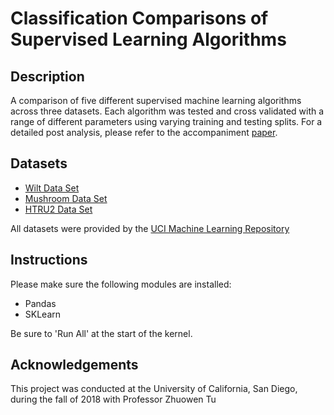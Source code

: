 
# Classification Comparisons of Supervised Learning Algorithms

## Description

A comparison of five different supervised machine learning algorithms across three datasets. Each algorithm was tested and cross validated with a range of different parameters using varying training and testing splits. For a detailed post analysis, please refer to the accompaniment [paper](https://github.com/c-h-b-chen/algoComp/blob/master/Classification%20Comparisons%20of%20Supervised%20Learning%20Algorithms.pdf).

## Datasets

* [Wilt Data Set](http://archive.ics.uci.edu/ml/datasets/wilt)
* [Mushroom Data Set](https://archive.ics.uci.edu/ml/datasets/mushroom)
* [HTRU2 Data Set](https://archive.ics.uci.edu/ml/datasets/HTRU2)

All datasets were provided by the [UCI Machine Learning Repository](https://archive.ics.uci.edu/ml/index.php)

## Instructions

Please make sure the following modules are installed:
* Pandas
* SKLearn

Be sure to 'Run All' at the start of the kernel.

## Acknowledgements

This project was conducted at the University of California, San Diego, during the fall of 2018 with Professor Zhuowen Tu
